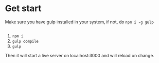 # Get start
Make sure you have gulp installed in your system, if not, do `npm i -g gulp`
##
1. `npm i`
2. `gulp compile`
3. `gulp`


Then it will start a live server on localhost:3000 and will reload on change.
